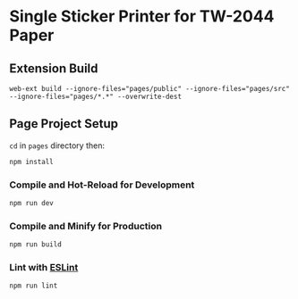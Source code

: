 # Single Sticker Printer for TW-2044 Paper

## Extension Build

`web-ext build --ignore-files="pages/public" --ignore-files="pages/src" --ignore-files="pages/*.*" --overwrite-dest`

## Page Project Setup

`cd` in `pages` directory then:

```sh
npm install
```

### Compile and Hot-Reload for Development

```sh
npm run dev
```

### Compile and Minify for Production

```sh
npm run build
```

### Lint with [ESLint](https://eslint.org/)

```sh
npm run lint
```
